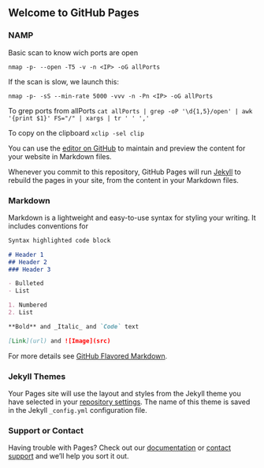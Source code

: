 ## Welcome to GitHub Pages

### NAMP
Basic scan to know wich ports are open
```
nmap -p- --open -T5 -v -n <IP> -oG allPorts
```

If the scan is slow, we launch this:
```
nmap -p- -sS --min-rate 5000 -vvv -n -Pn <IP> -oG allPorts
```

To grep ports from allPorts
`cat allPorts | grep -oP '\d{1,5}/open' | awk '{print $1}' FS="/" | xargs | tr ' ' ','`

To copy on the clipboard 
`xclip -sel clip`


You can use the [editor on GitHub](https://github.com/Jongtek-23/Jongtek-23.github.io/edit/main/README.md) to maintain and preview the content for your website in Markdown files.

Whenever you commit to this repository, GitHub Pages will run [Jekyll](https://jekyllrb.com/) to rebuild the pages in your site, from the content in your Markdown files.

### Markdown

Markdown is a lightweight and easy-to-use syntax for styling your writing. It includes conventions for

```markdown
Syntax highlighted code block

# Header 1
## Header 2
### Header 3

- Bulleted
- List

1. Numbered
2. List

**Bold** and _Italic_ and `Code` text

[Link](url) and ![Image](src)
```

For more details see [GitHub Flavored Markdown](https://guides.github.com/features/mastering-markdown/).

### Jekyll Themes

Your Pages site will use the layout and styles from the Jekyll theme you have selected in your [repository settings](https://github.com/Jongtek-23/Jongtek-23.github.io/settings/pages). The name of this theme is saved in the Jekyll `_config.yml` configuration file.

### Support or Contact

Having trouble with Pages? Check out our [documentation](https://docs.github.com/categories/github-pages-basics/) or [contact support](https://support.github.com/contact) and we’ll help you sort it out.
